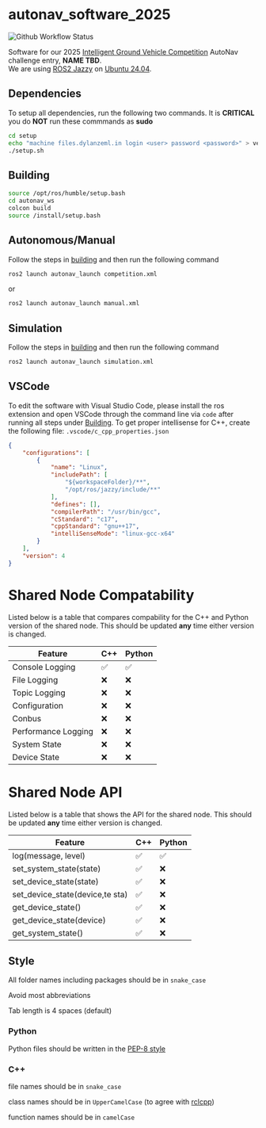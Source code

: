 # autonav_software_2025

![Github Workflow Status](https://img.shields.io/github/actions/workflow/status/SoonerRobotics/autonav_software_2024/compile_run.yml)

Software for our 2025 [Intelligent Ground Vehicle Competition](http://www.igvc.org/) AutoNav challenge entry, **NAME TBD**.  
We are using [ROS2 Jazzy](https://docs.ros.org/en/jazzy/index.html) on [Ubuntu 24.04](https://releases.ubuntu.com/24.04/).

## Dependencies

To setup all dependencies, run the following two commands. It is **CRITICAL** you do **NOT** run these commmands as **sudo**
```bash
cd setup
echo "machine files.dylanzeml.in login <user> password <password>" > vectorsecrets.txt
./setup.sh
```

## Building

```bash
source /opt/ros/humble/setup.bash
cd autonav_ws
colcon build
source /install/setup.bash
```

## Autonomous/Manual

Follow the steps in [building](#building) and then run the following command
```bash
ros2 launch autonav_launch competition.xml
```
or
```bash
ros2 launch autonav_launch manual.xml
```

## Simulation

Follow the steps in [building](#building) and then run the following command
```bash
ros2 launch autonav_launch simulation.xml
```

## VSCode

To edit the software with Visual Studio Code, please install the ros extension and open VSCode through the command line via `code` after running all steps under [Building](#building). To get proper intellisense for C++, create the following file: `.vscode/c_cpp_properties.json`
```json
{
    "configurations": [
        {
            "name": "Linux",
            "includePath": [
                "${workspaceFolder}/**",
                "/opt/ros/jazzy/include/**"
            ],
            "defines": [],
            "compilerPath": "/usr/bin/gcc",
            "cStandard": "c17",
            "cppStandard": "gnu++17",
            "intelliSenseMode": "linux-gcc-x64"
        }
    ],
    "version": 4
}
```

# Shared Node Compatability

Listed below is a table that compares compability for the C++ and Python version of the shared node. This should be updated **any** time either version is changed.

| Feature | C++ | Python |
| ------- | --- | ------ |
| Console Logging | ✅ | ✅ |
| File Logging | ❌ | ❌ |
| Topic Logging | ❌ | ❌ |
| Configuration | ❌ | ❌ |
| Conbus | ❌ | ❌ |
| Performance Logging | ❌ | ❌ |
| System State | ❌ | ❌ |
| Device State | ❌ | ❌ |

# Shared Node API

Listed below is a table that shows the API for the shared node. This should be updated **any** time either version is changed.

| Feature | C++ | Python |
| ------- | --- | ------ |
| log(message, level) | ✅ | ✅ |
| set_system_state(state) | ✅ | ❌ |
| set_device_state(state) | ✅ | ❌ |
| set_device_state(device,te sta) | ✅ | ❌ |
| get_device_state() | ✅ | ❌ |
| get_device_state(device) | ✅ | ❌ |
| get_system_state() | ✅ | ❌ |

## Style
All folder names including packages should be in `snake_case`

Avoid most abbreviations

Tab length is 4 spaces (default)

<!-- CMakeLists.txt and package.xml should follow the patterns found in [format_packages](https://github.com/SoonerRobotics/autonav_software_2024/tree/feat/particle_filter/scripts/format_package) -->

### Python
Python files should be written in the [PEP-8 style](https://peps.python.org/pep-0008/)

### C++
file names should be in `snake_case`

class names should be in `UpperCamelCase` (to agree with [rclcpp](https://docs.ros2.org/foxy/api/rclcpp/index.html))

function names should be in `camelCase`

